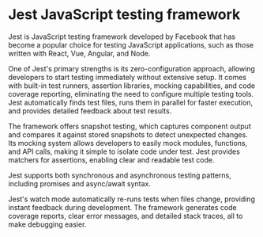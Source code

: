 # Jest JavaScript testing framework

Jest is JavaScript testing framework developed by Facebook that has become a popular choice for testing JavaScript applications, such as those written with React, Vue, Angular, and Node.

One of Jest's primary strengths is its zero-configuration approach, allowing developers to start testing immediately without extensive setup. It comes with built-in test runners, assertion libraries, mocking capabilities, and code coverage reporting, eliminating the need to configure multiple testing tools. Jest automatically finds test files, runs them in parallel for faster execution, and provides detailed feedback about test results.

The framework offers snapshot testing, which captures component output and compares it against stored snapshots to detect unexpected changes. Its mocking system allows developers to easily mock modules, functions, and API calls, making it simple to isolate code under test. Jest provides matchers for assertions, enabling clear and readable test code.

Jest supports both synchronous and asynchronous testing patterns, including promises and async/await syntax.

Jest's watch mode automatically re-runs tests when files change, providing instant feedback during development. The framework generates code coverage reports, clear error messages, and detailed stack traces, all to make debugging easier.
